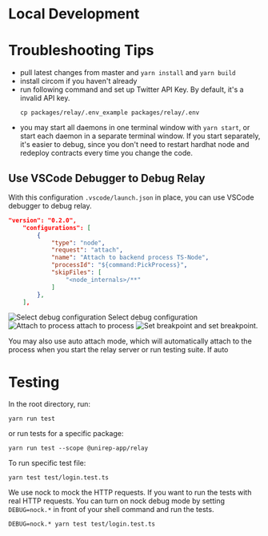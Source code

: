 # Local Development

# Troubleshooting Tips

-   pull latest changes from master and `yarn install` and `yarn build`
-   install circom if you haven't already
-   run following command and set up Twitter API Key. By default, it's a invalid API key.
    ```shell
    cp packages/relay/.env_example packages/relay/.env
    ```
-   you may start all daemons in one terminal window with `yarn start`, or start each daemon in a separate terminal window. If you start separately, it's easier to debug, since you don't need to restart hardhat node and redeploy contracts every time you change the code.

## Use VSCode Debugger to Debug Relay

With this configuration `.vscode/launch.json` in place, you can use VSCode debugger to debug relay.

```json
"version": "0.2.0",
    "configurations": [
        {
            "type": "node",
            "request": "attach",
            "name": "Attach to backend process TS-Node",
            "processId": "${command:PickProcess}",
            "skipFiles": [
                "<node_internals>/**"
            ]
        },
    ],
```

![Select debug configuration](./images/AttachProcess.png)
Select debug configuration
![Attach to process](./images/AttachProcess2.png)
attach to process
![Set breakpoint](./images/SetBreakpoint.png)
and set breakpoint.

You may also use auto attach mode, which will automatically attach to the process when you start the relay server or run testing suite. If auto

# Testing

In the root directory, run:

```shell
yarn run test
```

or run tests for a specific package:

```shell
yarn run test --scope @unirep-app/relay
```

To run specific test file:

```shell
yarn test test/login.test.ts
```

We use nock to mock the HTTP requests. If you want to run the tests with real HTTP requests. You can turn on nock debug mode by setting `DEBUG=nock.*` in front of your shell command and run the tests.

```shell
DEBUG=nock.* yarn test test/login.test.ts
```

